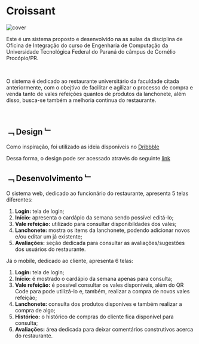 # Croissant

<img src="src/assests/frontCover.svg" alt="cover">

Este é um sistema proposto e desenvolvido na as aulas da disciplina de Oficina de Integração do curso de Engenharia de Computação da Universidade Tecnológica Federal do Paraná do câmpus de Cornélio Procópio/PR.

<br/>

O sistema é dedicado ao restaurante universitário da faculdade citada anteriormente, com o obejtivo de facilitar e agilizar o processo de compra e venda tanto de vales refeições quantos de produtos da lanchonete, além disso, busca-se também a melhoria continua do restaurante.

<br/>

## ﹁ Design ﹂

Como inspiração, foi utilizado as ideia disponíveis no [Dribbble](https://dribbble.com/search/food)

Dessa forma, o design pode ser acessado através do seguinte [link](https://www.figma.com/file/5ZpIuwBRaqEiPgn3JOYKxR/Projeto-de-Oficina-de-Integra%C3%A7%C3%A3o?node-id=42%3A165)


## ﹁ Desenvolvimento ﹂

O sistema web, dedicado ao funcionário do restaurante, apresenta 5 telas diferentes:

1. **Login:** tela de login;
2. **Início:** apresenta o cardápio da semana sendo possível editá-lo;
3. **Vale refeição:** utilizado para consultar disponibildades dos vales;
4. **Lanchonete:** mostra os items da lanchonete, podendo adicionar novos e/ou editar um já existente;
5. **Avaliações:** seção dedicada para consultar as avaliações/sugestões dos usuários do restaurante.

Já o mobile, dedicado ao cliente, apresenta 6 telas:

1. **Login:** tela de login;
2. **Início:** é mostrado o cardápio da semana apenas para consulta;
3. **Vale refeição:** é possível consultar os vales disponíveis, além do QR Code para pode utilizá-lo e, também, realizar a compra de novos vales refeição;
4. **Lanchonete:** consulta dos produtos disponíves e também realizar a compra de algo;
5. **Histórico:**  o histórico de compras do cliente fica disponível para consulta;
6. **Avaliações:** área dedicada para deixar comentários construtivos acerca do restaurante.